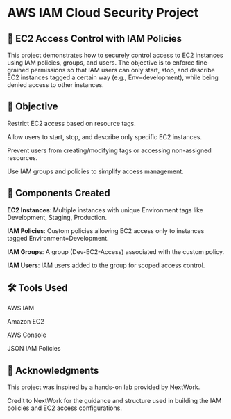 # AWS IAM Cloud Security Project
## 🎯 EC2 Access Control with IAM Policies

This project demonstrates how to securely control access to EC2 instances using IAM policies, groups, and users. The objective is to enforce fine-grained permissions so that IAM users can only start, stop, and describe EC2 instances tagged a certain way (e.g., Env=development), while being denied access to other instances.

## 🔐 Objective

Restrict EC2 access based on resource tags.

Allow users to start, stop, and describe only specific EC2 instances.

Prevent users from creating/modifying tags or accessing non-assigned resources.

Use IAM groups and policies to simplify access management.

## 🧱 Components Created
**EC2 Instances**:	Multiple instances with unique Environment tags like Development, Staging, Production.

**IAM Policies**: Custom policies allowing EC2 access only to instances tagged Environment=Development.

**IAM Groups**: A group (Dev-EC2-Access) associated with the custom policy.

**IAM Users**: IAM users added to the group for scoped access control.

## 🛠 Tools Used
AWS IAM

Amazon EC2

AWS Console

JSON IAM Policies

## 🙏 Acknowledgments
This project was inspired by a hands-on lab provided by NextWork.

Credit to NextWork for the guidance and structure used in building the IAM policies and EC2 access configurations.

